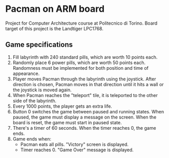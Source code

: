 # Pacman on ARM board
Project for Computer Architecture course at Politecnico di Torino.
Board target of this project is the Landtiger LPC1768.

## Game specifications

1. Fill labyrinth with 240 standard pills, which are worth 10 points each.
2. Randomly place 6 power pills, which are worth 50 points each. Randomness must be implemented for both position and time of appearance.
3. Player moves Pacman through the labyrinth using the joystick. After direction is chosen, Pacman moves in that direction until it hits a wall or the joystick is moved again.
4. When Pacman reaches the "teleport" tile, it is teleported to the other side of the labyrinth.
5. Every 1000 points, the player gets an extra life.
6. Button 0 switches the game between paused and running states. When paused, the game must display a message on the screen. When the board is reset, the game must start in paused state.
7. There's a timer of 60 seconds. When the timer reaches 0, the game ends.
8. Game ends when:
    - Pacman eats all pills. "Victory" screen is displayed.
    - Timer reaches 0. "Game Over" message is displayed.